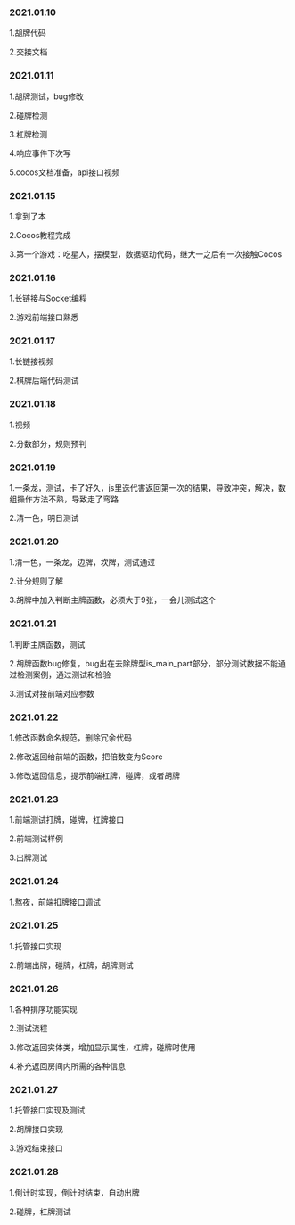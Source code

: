 ### 2021.01.10
1.胡牌代码

2.交接文档


### 2021.01.11
1.胡牌测试，bug修改

2.碰牌检测

3.杠牌检测

4.响应事件下次写

5.cocos文档准备，api接口视频


### 2021.01.15
1.拿到了本

2.Cocos教程完成

3.第一个游戏：吃星人，摆模型，数据驱动代码，继大一之后有一次接触Cocos

### 2021.01.16
1.长链接与Socket编程

2.游戏前端接口熟悉

### 2021.01.17
1.长链接视频

2.棋牌后端代码测试

### 2021.01.18
1.视频

2.分数部分，规则预判

### 2021.01.19
1.一条龙，测试，卡了好久，js里迭代害返回第一次的结果，导致冲突，解决，数组操作方法不熟，导致走了弯路

2.清一色，明日测试

### 2021.01.20
1.清一色，一条龙，边牌，坎牌，测试通过

2.计分规则了解

3.胡牌中加入判断主牌函数，必须大于9张，一会儿测试这个

### 2021.01.21
1.判断主牌函数，测试

2.胡牌函数bug修复，bug出在去除牌型is_main_part部分，部分测试数据不能通过检测案例，通过测试和检验

3.测试对接前端对应参数

### 2021.01.22
1.修改函数命名规范，删除冗余代码

2.修改返回给前端的函数，把倍数变为Score

3.修改返回信息，提示前端杠牌，碰牌，或者胡牌

### 2021.01.23
1.前端测试打牌，碰牌，杠牌接口

2.前端测试样例

3.出牌测试

### 2021.01.24
1.熬夜，前端扣牌接口调试

### 2021.01.25
1.托管接口实现

2.前端出牌，碰牌，杠牌，胡牌测试

### 2021.01.26
1.各种排序功能实现

2.测试流程

3.修改返回实体类，增加显示属性，杠牌，碰牌时使用

4.补充返回房间内所需的各种信息

### 2021.01.27
1.托管接口实现及测试

2.胡牌接口实现

3.游戏结束接口

### 2021.01.28
1.倒计时实现，倒计时结束，自动出牌

2.碰牌，杠牌测试
